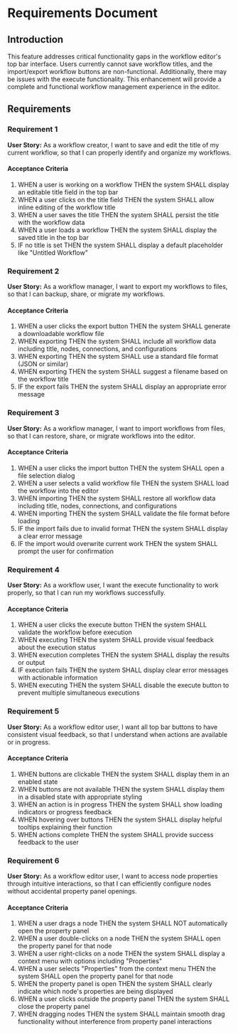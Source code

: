 # Requirements Document

## Introduction

This feature addresses critical functionality gaps in the workflow editor's top bar interface. Users currently cannot save workflow titles, and the import/export workflow buttons are non-functional. Additionally, there may be issues with the execute functionality. This enhancement will provide a complete and functional workflow management experience in the editor.

## Requirements

### Requirement 1

**User Story:** As a workflow creator, I want to save and edit the title of my current workflow, so that I can properly identify and organize my workflows.

#### Acceptance Criteria

1. WHEN a user is working on a workflow THEN the system SHALL display an editable title field in the top bar
2. WHEN a user clicks on the title field THEN the system SHALL allow inline editing of the workflow title
3. WHEN a user saves the title THEN the system SHALL persist the title with the workflow data
4. WHEN a user loads a workflow THEN the system SHALL display the saved title in the top bar
5. IF no title is set THEN the system SHALL display a default placeholder like "Untitled Workflow"

### Requirement 2

**User Story:** As a workflow manager, I want to export my workflows to files, so that I can backup, share, or migrate my workflows.

#### Acceptance Criteria

1. WHEN a user clicks the export button THEN the system SHALL generate a downloadable workflow file
2. WHEN exporting THEN the system SHALL include all workflow data including title, nodes, connections, and configurations
3. WHEN exporting THEN the system SHALL use a standard file format (JSON or similar)
4. WHEN exporting THEN the system SHALL suggest a filename based on the workflow title
5. IF the export fails THEN the system SHALL display an appropriate error message

### Requirement 3

**User Story:** As a workflow manager, I want to import workflows from files, so that I can restore, share, or migrate workflows into the editor.

#### Acceptance Criteria

1. WHEN a user clicks the import button THEN the system SHALL open a file selection dialog
2. WHEN a user selects a valid workflow file THEN the system SHALL load the workflow into the editor
3. WHEN importing THEN the system SHALL restore all workflow data including title, nodes, connections, and configurations
4. WHEN importing THEN the system SHALL validate the file format before loading
5. IF the import fails due to invalid format THEN the system SHALL display a clear error message
6. IF the import would overwrite current work THEN the system SHALL prompt the user for confirmation

### Requirement 4

**User Story:** As a workflow user, I want the execute functionality to work properly, so that I can run my workflows successfully.

#### Acceptance Criteria

1. WHEN a user clicks the execute button THEN the system SHALL validate the workflow before execution
2. WHEN executing THEN the system SHALL provide visual feedback about the execution status
3. WHEN execution completes THEN the system SHALL display the results or output
4. IF execution fails THEN the system SHALL display clear error messages with actionable information
5. WHEN executing THEN the system SHALL disable the execute button to prevent multiple simultaneous executions

### Requirement 5

**User Story:** As a workflow editor user, I want all top bar buttons to have consistent visual feedback, so that I understand when actions are available or in progress.

#### Acceptance Criteria

1. WHEN buttons are clickable THEN the system SHALL display them in an enabled state
2. WHEN buttons are not available THEN the system SHALL display them in a disabled state with appropriate styling
3. WHEN an action is in progress THEN the system SHALL show loading indicators or progress feedback
4. WHEN hovering over buttons THEN the system SHALL display helpful tooltips explaining their function
5. WHEN actions complete THEN the system SHALL provide success feedback to the user

### Requirement 6

**User Story:** As a workflow editor user, I want to access node properties through intuitive interactions, so that I can efficiently configure nodes without accidental property panel openings.

#### Acceptance Criteria

1. WHEN a user drags a node THEN the system SHALL NOT automatically open the property panel
2. WHEN a user double-clicks on a node THEN the system SHALL open the property panel for that node
3. WHEN a user right-clicks on a node THEN the system SHALL display a context menu with options including "Properties"
4. WHEN a user selects "Properties" from the context menu THEN the system SHALL open the property panel for that node
5. WHEN the property panel is open THEN the system SHALL clearly indicate which node's properties are being displayed
6. WHEN a user clicks outside the property panel THEN the system SHALL close the property panel
7. WHEN dragging nodes THEN the system SHALL maintain smooth drag functionality without interference from property panel interactions